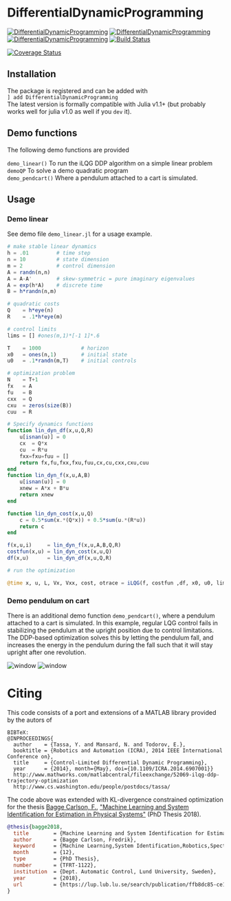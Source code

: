 # DifferentialDynamicProgramming

[![DifferentialDynamicProgramming](http://pkg.julialang.org/badges/DifferentialDynamicProgramming_0.4.svg)](http://pkg.julialang.org/?pkg=DifferentialDynamicProgramming)
[![DifferentialDynamicProgramming](http://pkg.julialang.org/badges/DifferentialDynamicProgramming_0.5.svg)](http://pkg.julialang.org/?pkg=DifferentialDynamicProgramming)
[![DifferentialDynamicProgramming](http://pkg.julialang.org/badges/DifferentialDynamicProgramming_0.6.svg)](http://pkg.julialang.org/?pkg=DifferentialDynamicProgramming)
[![Build Status](https://travis-ci.org/baggepinnen/DifferentialDynamicProgramming.jl.svg?branch=master)](https://travis-ci.org/baggepinnen/DifferentialDynamicProgramming.jl)

[![Coverage Status](https://coveralls.io/repos/github/baggepinnen/DifferentialDynamicProgramming.jl/badge.png?branch=master)](https://coveralls.io/github/baggepinnen/DifferentialDynamicProgramming.jl?branch=master)

## Installation
The package is registered and can be added with  
`] add DifferentialDynamicProgramming`  
The latest version is formally compatible with Julia v1.1+ (but probably works well for julia v1.0 as well if you `dev` it).

## Demo functions
The following demo functions are provided


`demo_linear()`     To run the iLQG DDP algorithm on a simple linear problem  
`demoQP`            To solve a demo quadratic program  
`demo_pendcart()`   Where a pendulum attached to a cart is simulated.


## Usage
### Demo linear
See demo file `demo_linear.jl` for a usage example.

```julia
# make stable linear dynamics
h = .01         # time step
n = 10          # state dimension
m = 2           # control dimension
A = randn(n,n)
A = A-A'        # skew-symmetric = pure imaginary eigenvalues
A = exp(h*A)    # discrete time
B = h*randn(n,m)

# quadratic costs
Q    = h*eye(n)
R    = .1*h*eye(m)

# control limits
lims = [] #ones(m,1)*[-1 1]*.6

T    = 1000             # horizon
x0   = ones(n,1)        # initial state
u0   = .1*randn(m,T)    # initial controls

# optimization problem
N    = T+1
fx   = A
fu   = B
cxx  = Q
cxu  = zeros(size(B))
cuu  = R

# Specify dynamics functions
function lin_dyn_df(x,u,Q,R)
    u[isnan(u)] = 0
    cx  = Q*x
    cu  = R*u
    fxx=fxu=fuu = []
    return fx,fu,fxx,fxu,fuu,cx,cu,cxx,cxu,cuu
end
function lin_dyn_f(x,u,A,B)
    u[isnan(u)] = 0
    xnew = A*x + B*u
    return xnew
end

function lin_dyn_cost(x,u,Q)
    c = 0.5*sum(x.*(Q*x)) + 0.5*sum(u.*(R*u))
    return c
end

f(x,u,i)     = lin_dyn_f(x,u,A,B,Q,R)
costfun(x,u) = lin_dyn_cost(x,u,Q)
df(x,u)      = lin_dyn_df(x,u,Q,R)

# run the optimization

@time x, u, L, Vx, Vxx, cost, otrace = iLQG(f, costfun ,df, x0, u0, lims=lims);
```



### Demo pendulum on cart
There is an additional demo function `demo_pendcart()`, where a pendulum attached to a cart is simulated. In this example, regular LQG control fails in stabilizing the pendulum at the upright position due to control limitations. The DDP-based optimization solves this by letting the pendulum fall, and increases the energy in the pendulum during the fall such that it will stay upright after one revolution.

![window](images/states_pendcart.png)
![window](images/control_pendcart.png)


# Citing
This code consists of a port and extensions of a MATLAB library provided by the autors of
```
BIBTeX:
@INPROCEEDINGS{
  author    = {Tassa, Y. and Mansard, N. and Todorov, E.},
  booktitle = {Robotics and Automation (ICRA), 2014 IEEE International Conference on},
  title     = {Control-Limited Differential Dynamic Programming},
  year      = {2014}, month={May}, doi={10.1109/ICRA.2014.6907001}}
  http://www.mathworks.com/matlabcentral/fileexchange/52069-ilqg-ddp-trajectory-optimization
  http://www.cs.washington.edu/people/postdocs/tassa/
```

The code above was extended with KL-divergence constrained optimization for the thesis
[Bagge Carlson, F.](https://www.control.lth.se/staff/fredrik-bagge-carlson/), ["Machine Learning and System Identification for Estimation in Physical Systems"](https://lup.lub.lu.se/search/publication/ffb8dc85-ce12-4f75-8f2b-0881e492f6c0) (PhD Thesis 2018).
```bibtex
@thesis{bagge2018,
  title        = {Machine Learning and System Identification for Estimation in Physical Systems},
  author       = {Bagge Carlson, Fredrik},
  keyword      = {Machine Learning,System Identification,Robotics,Spectral estimation,Calibration,State estimation},
  month        = {12},
  type         = {PhD Thesis},
  number       = {TFRT-1122},
  institution  = {Dept. Automatic Control, Lund University, Sweden},
  year         = {2018},
  url          = {https://lup.lub.lu.se/search/publication/ffb8dc85-ce12-4f75-8f2b-0881e492f6c0},
}
```
